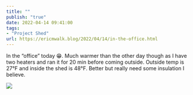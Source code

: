 ```yaml
---
title: ""
publish: "true"
date: 2022-04-14 09:41:00
tags:
- "Project Shed"
url: https://ericmwalk.blog/2022/04/14/in-the-office.html
---
```

In the “office” today 😁. Much warmer than the other day though as I have two heaters and ran it for 20 min before coming outside. Outside temp is 27°F and inside the shed is 48°F. Better but really need some insulation I believe.


![](https://ericmwalk.blog/uploads/2022/f69bab67aa.jpg)